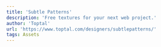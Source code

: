 ```yaml
---
title: 'Subtle Patterns'
description: 'Free textures for your next web project.'
author: 'Toptal'
url: 'https://www.toptal.com/designers/subtlepatterns/'
tags: Assets
---
```

